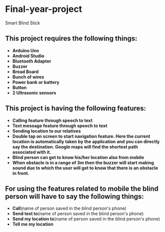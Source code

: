 # Final-year-project
Smart Blind Stick
<br>
## This project requires the following things:

* **Arduino Uno**
* **Android Studio**
* **Bluetooth Adapter**
* **Buzzer**
* **Bread Board**
* **Bunch of wires**
* **Power bank or battery**
* **Button**
* **2 Ultrasonic sensors**

## This project is having the following features:

* **Calling feature through speech to text**
* **Text message feature through speech to text**
* **Sending location to our relatives**
* **Double tap on screen to start navigation feature. Here the current location is automatically taken by the application and you can directly say the destination. Google maps will find the shortest path associated with it.**
* **Blind person can get to know his/her location also from mobile**
* **When obstacle is in a range of 3m then the buzzer will start making sound due to which the user will get to know that there is an obstacle in front.**

## For using the features related to mobile the blind person will have to say the following things:

* **Call**(name of person saved in the blind person's phone)
* **Send text to**(name of person saved in the blind person's phone)
* **Send my location to**(name of person saved in the blind person's phone)
* **Tell me my location**
